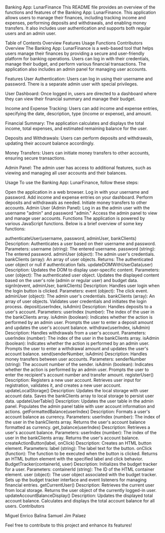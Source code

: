 Banking App: LunarFinance
This README file provides an overview of the functions and features of the Banking App: LunarFinance. This application allows users to manage their finances, including tracking income and expenses, performing deposits and withdrawals, and enabling money transfers. It also includes user authentication and supports both regular users and an admin user.

Table of Contents
Overview
Features
Usage
Functions
Contributors
Overview
The Banking App: LunarFinance is a web-based tool that helps users manage their finances by providing a secure and user-friendly platform for banking operations. Users can log in with their credentials, manage their budget, and perform various financial transactions. The application also includes an admin panel for managing user accounts.

Features
User Authentication: Users can log in using their username and password. There is a separate admin user with special privileges.

User Dashboard: Once logged in, users are directed to a dashboard where they can view their financial summary and manage their budget.

Income and Expense Tracking: Users can add income and expense entries, specifying the date, description, type (income or expense), and amount.

Financial Summary: The application calculates and displays the total income, total expenses, and estimated remaining balance for the user.

Deposits and Withdrawals: Users can perform deposits and withdrawals, updating their account balance accordingly.

Money Transfers: Users can initiate money transfers to other accounts, ensuring secure transactions.

Admin Panel: The admin user has access to additional features, such as viewing and managing all user accounts and their balances.

Usage
To use the Banking App: LunarFinance, follow these steps:

Open the application in a web browser.
Log in with your username and password.
Add income and expense entries on your dashboard.
Perform deposits and withdrawals as needed.
Initiate money transfers to other accounts.
Admin User (Admin Panel):
Log in as the admin user with the username "admin" and password "admin."
Access the admin panel to view and manage user accounts.
Functions
The application is powered by various JavaScript functions. Below is a brief overview of some key functions:

authenticateUser(username, password, adminUser, bankClients)
Description: Authenticates a user based on their username and password.
Parameters:
username (string): The entered username.
password (string): The entered password.
adminUser (object): The admin user's credentials.
bankClients (array): An array of user objects.
Returns: The authenticated user object or null if authentication fails.
updateDOMWithUserData(user)
Description: Updates the DOM to display user-specific content.
Parameters:
user (object): The authenticated user object.
Updates the displayed content based on the user's role (admin or regular user) and budget data.
signIn(event, adminUser, bankClients)
Description: Handles user login when the login button is clicked.
Parameters:
event (object): The click event.
adminUser (object): The admin user's credentials.
bankClients (array): An array of user objects.
Validates user credentials and initiates the login process.
deposit(userIndex, isAdmin)
Description: Handles deposits to a user's account.
Parameters:
userIndex (number): The index of the user in the bankClients array.
isAdmin (boolean): Indicates whether the action is performed by an admin user.
Prompts the user to enter a deposit amount and updates the user's account balance.
withdraw(userIndex, isAdmin)
Description: Handles withdrawals from a user's account.
Parameters:
userIndex (number): The index of the user in the bankClients array.
isAdmin (boolean): Indicates whether the action is performed by an admin user.
Prompts the user to enter a withdrawal amount and updates the user's account balance.
send(senderNumber, isAdmin)
Description: Handles money transfers between user accounts.
Parameters:
senderNumber (string): The account number of the sender.
isAdmin (boolean): Indicates whether the action is performed by an admin user.
Prompts the user to enter the recipient's account number and transfer amount.
registerUser()
Description: Registers a new user account.
Retrieves user input for registration, validates it, and creates a new user account.
updateLocalStorage()
Description: Updates the local storage with user account data.
Saves the bankClients array to local storage to persist user data.
updateUserTable()
Description: Updates the user table in the admin panel.
Populates the admin panel table with user account information and actions.
getFormattedBalance(userIndex)
Description: Formats a user's account balance as currency.
Parameters:
userIndex (number): The index of the user in the bankClients array.
Returns the user's account balance formatted as currency.
get_balance(userIndex)
Description: Retrieves a user's account balance.
Parameters:
userIndex (number): The index of the user in the bankClients array.
Returns the user's account balance.
createActionButton(label, onClick)
Description: Creates an HTML button element.
Parameters:
label (string): The label text for the button.
onClick (function): The function to be executed when the button is clicked.
Returns an HTML button element with the specified label and click behavior.
BudgetTracker(containerId, user)
Description: Initializes the budget tracker for a user.
Parameters:
containerId (string): The ID of the HTML container element.
user (object): The user object associated with the budget tracker.
Sets up the budget tracker interface and event listeners for managing financial entries.
getCurrentUser()
Description: Retrieves the current user from local storage.
Returns the user object of the currently logged-in user.
updateAccountBalanceDisplay()
Description: Updates the displayed total account balance.
Calculates and displays the total account balance for all users.
Contributors

Miguel Enrico Balina
Samuel Jim Palaez

Feel free to contribute to this project and enhance its features!
